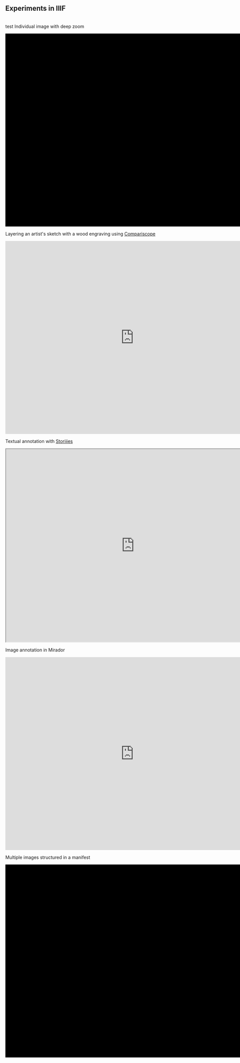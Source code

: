 ## Experiments in IIIF
<br>test
Individual image with deep zoom

<div class="uv" data-locale="en-GB:English (GB),cy-GB:Cymraeg" data-config="/config.json" data-uri="https://dhsi-iiif.github.io/2019/noirchivist/designmanifest.json" data-collectionindex="0" data-manifestindex="0" data-sequenceindex="0" data-canvasindex="0" data-xywh="-5346,0,16119,6150" data-rotation="0" style="width:800px; height:600px; background-color: #000"></div><script type="text/javascript" id="embedUV" src="https://universalviewer.io/vendor/uv/lib/embed.js"></script><script type="text/javascript">/* wordpress fix */</script>


Layering an artist's sketch with a wood engraving using <a href="https://vanda.github.io/iiif-features/compariscope.html?manifest=img/manifest_constable.json">Compariscope</a>

<iframe width="800" height="600" style="border: none" loop="true" src="https://dhsi-iiif.github.io/2019/noirchivist/compariscope2.mp4?embed=true" title="St Cecilia: from design to engraving" id="Overlayvideo" allowfullscreen></iframe>


Textual annotation with <a href="https://storiiies.cogapp.com/viewer/2a19i/St-Cecilia-The-Palace-of-Art">Storiiies</a>

<iframe width="800" height="600" src="https://storiiies.cogapp.com/viewer/2a19i/St-Cecilia-The-Palace-of-Art?embed=true" title="St Cecilia, The Palace of Art"></iframe>


Image annotation in Mirador

<iframe width="800" height="600" style="border: none" loop="true" src="https://dhsi-iiif.github.io/2019/noirchivist/mirador.mp4?embed=true" title="Comparing differences between design and engraving" id="Overlayvideo" allowfullscreen></iframe>


Multiple images structured in a manifest

<div class="uv" data-locale="en-GB:English (GB),cy-GB:Cymraeg" data-config="/config.json" data-uri="https://dhsi-iiif.github.io/2019/noirchivist/manifest.json" data-collectionindex="0" data-manifestindex="0" data-sequenceindex="0" data-canvasindex="1" data-xywh="-1538,-160,6729,3182" data-rotation="0" style="width:800px; height:600px; background-color: #000"></div><script type="text/javascript" id="embedUV" src="https://universalviewer.io/vendor/uv/lib/embed.js"></script><script type="text/javascript">/* wordpress fix */</script>



